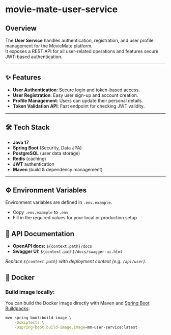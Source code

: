 # movie-mate-user-service

## Overview

The **User Service** handles authentication, registration, and user profile management for the MovieMate platform.  
It exposes a REST API for all user-related operations and features secure JWT-based authentication.

---

## ✨ Features

- **User Authentication**: Secure login and token-based access.
- **User Registration**: Easy user sign-up and account creation.
- **Profile Management**: Users can update their personal details.
- **Token Validation API**: Fast endpoint for checking JWT validity.

---

## 🛠 Tech Stack

- **Java 17**
- **Spring Boot** (Security, Data JPA)
- **PostgreSQL** (user data storage)
- **Redis** (caching)
- **JWT** authentication
- **Maven** (build & dependency management)

---

## ⚙️ Environment Variables

Environment variables are defined in `.env.example`.

- Copy `.env.example` to `.env`
- Fill in the required values for your local or production setup

## 📄 API Documentation

- **OpenAPI docs:** `${context.path}/docs`
- **Swagger UI:** `${context.path}/docs/swagger-ui.html`

_Replace `${context.path}` with deployment context (e.g. `/api/user`)._

## 🐳 Docker

### **Build image locally:**

You can build the Docker image directly with Maven
and [Spring Boot Buildpacks](https://docs.spring.io/spring-boot/docs/current/maven-plugin/reference/html/#build-image):

```bash
mvn spring-boot:build-image \
    -DskipTests \
    -Dspring-boot.build-image.image=mm-user-service:latest
